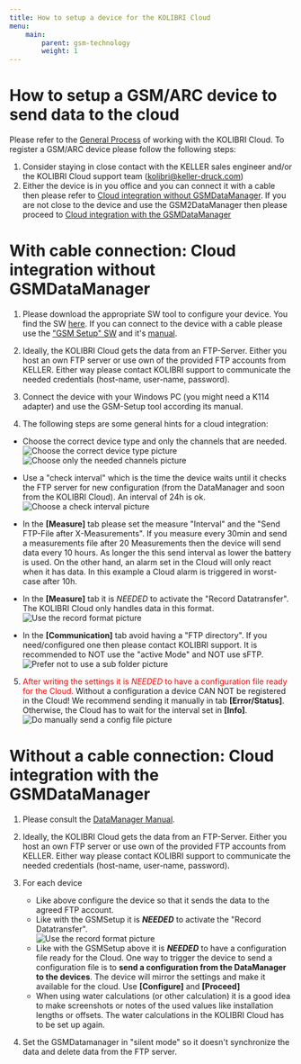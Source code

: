 ```yaml
---
title: How to setup a device for the KOLIBRI Cloud
menu:
    main:
        parent: gsm-technology
        weight: 1
---
```


# How to setup a GSM/ARC device to send data to the cloud
Please refer to the [General Process](https://docs.kolibricloud.ch/overview/process) of working with the KOLIBRI Cloud.
To register a GSM/ARC device please follow the following steps:

1) Consider staying in close contact with the KELLER sales engineer and/or the KOLIBRI Cloud support team (kolibri@keller-druck.com)  
2) Either the device is in you office and you can connect it with a cable then please refer to [Cloud integration without GSMDataManager](#cloud-integration-without-gsmdatamanager). If you are not close to the device and use the GSM2DataManager then please proceed to [Cloud integration with the GSMDataManager](#cloud-integration-with-the-gsmdatamanager)


# With cable connection: Cloud integration without GSMDataManager
1. Please download the appropriate SW tool to configure your device. You find the SW [here](http://www.keller-druck.com/home_e/paprod_e/software_e.asp). If you can connect to the device with a cable please use the ["GSM Setup" SW](http://www.keller-druck2.ch/swupdate/GSMSetup/GSMSetup.zip) and it's [manual](http://www.keller-druck2.ch/swupdate/GSMSetup/manual/man_gsm2_e_en.pdf).  

2. Ideally, the KOLIBRI Cloud gets the data from an FTP-Server. Either you host an own FTP server or use own of the provided FTP accounts from KELLER. Either way please contact KOLIBRI support to communicate the needed credentials (host-name, user-name, password).  

3. Connect the device with your Windows PC (you might need a K114 adapter) and use the GSM-Setup tool according its manual.  

4. The following steps are some general hints for a cloud integration:
 - Choose the correct device type and only the channels that are needed.
 ![Choose the correct device type picture](../gsmsetup_correcttype.png "Choose the correct device type!") ![Choose only the needed channels picture](../gsmsetup_correctchannels.png "Choose only the needed channels!")  
 - Use a "check interval" which is the time the device waits until it checks the FTP server for new configuration (from the DataManager and soon from the KOLIBRI Cloud). An interval of 24h is ok.
 ![Choose a check interval picture](../gsmsetup_checkinterval.png "Check the interval!") 

 - In the **[Measure]** tab please set the measure "Interval" and the "Send FTP-File after X-Measurements". If you measure every 30min and send a measurements file after 20 Measurements then the device will send data every 10 hours. As longer the this send interval as lower the battery is used. On the other hand, an alarm set in the Cloud will only react when it has data. In this example a Cloud alarm is triggered in worst-case after 10h.  

 - In the **[Measure]** tab it is *NEEDED* to activate the "Record Datatransfer". The KOLIBRI Cloud only handles data in this format.  
![Use the record format picture](../gsmsetup_recordformat.png "Use the record format!")  

 - In the **[Communication]** tab avoid having a "FTP directory". If you need/configured one then please contact KOLIBRI support. It is recommended to NOT use the "active Mode" and NOT use sFTP.
![Prefer not to use a sub folder picture](../gsmsetup_ftpsettings.png "Prefer not to use a sub folder!") 

5. <span style="color:red">After writing the settings it is *NEEDED* to have a configuration file ready for the Cloud.</span> Without a configuration a device CAN NOT be registered in the Cloud! We recommend sending it manually in tab **[Error/Status]**. Otherwise, the Cloud has to wait for the interval set in **[Info]**.  
![Do manually send a config file picture](../gsmsetup_sendconfigfile.png "Do manually send a config file!") 

# Without a cable connection: Cloud integration with the GSMDataManager
1. Please consult the [DataManager Manual](http://www.keller-druck2.ch/swupdate/InstallerGSM2Datamanager/manual/MAN_Datamanager_EN_en.pdf).

2. Ideally, the KOLIBRI Cloud gets the data from an FTP-Server. Either you host an own FTP server or use own of the provided FTP accounts from KELLER. Either way please contact KOLIBRI support to communicate the needed credentials (host-name, user-name, password).  

3. For each device  
    - Like above configure the device so that it sends the data to the agreed FTP account.  
    - Like with the GSMSetup it is ***NEEDED*** to activate the "Record Datatransfer".  
    ![Use the record format picture](../datamanager_recordformat.png "Use the record format!")  
    - Like with the GSMSetup above it is ***NEEDED*** to have a configuration file ready for the Cloud. One way to trigger the device to send a configuration file is to **send a configuration from the DataManager to the devices**. The device will mirror the settings and make it available for the cloud.
    Use **[Configure]** and **[Proceed]**
    - When using water calculations (or other calculation) it is a good idea to make screenshots or notes of the used values like installation lengths or offsets. The water calculations in the KOLIBRI Cloud has to be set up again.  

4. Set the GSMDatamanager in "silent mode" so it doesn't synchronize the data and delete data from the FTP server.  
